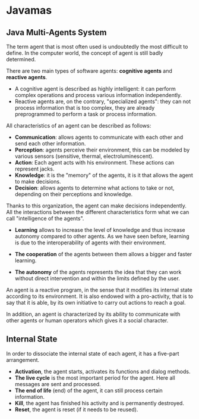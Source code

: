 # Javamas

## Java Multi-Agents System


The term agent that is most often used is undoubtedly the most difficult to define. 
In the computer world, the concept of agent is still badly determined. 

There are two main types of software agents: **cognitive agents** and **reactive agents**. 

* A cognitive agent is described as highly intelligent: it can perform complex operations and process various information independently. 
* Reactive agents are, on the contrary, "specialized agents": they can not process information that is too complex, they are already preprogrammed to perform a task or process information.


All characteristics of an agent can be described as follows:

* **Communication**: allows agents to communicate with each other and send each other information.
* **Perception**: agents perceive their environment, this can be modeled by various sensors (sensitive, thermal, electroluminescent).
* **Action**: Each agent acts with his environment. These actions can represent jacks.
* **Knowledge**: it is the "memory" of the agents, it is it that allows the agent to make decisions.
* **Decision**: allows agents to determine what actions to take or not, depending on their perceptions and knowledge.


Thanks to this organization, the agent can make decisions independently.
All the interactions between the different characteristics form what we can call "intelligence of the agents".


* **Learning** allows to increase the level of knowledge and thus increase autonomy compared to other agents. As we have seen before, learning is due to the interoperability of agents with their environment.

* **The cooperation** of the agents between them allows a bigger and faster learning.

* **The autonomy** of the agents represents the idea that they can work without direct intervention and within the limits defined by the user.

An agent is a reactive program, in the sense that it modifies its internal state according to its environment.
It is also endowed with a pro-activity, that is to say that it is able, by its own initiative to carry out actions to reach a goal.

In addition, an agent is characterized by its ability to communicate with other agents or human operators which gives it a social character.

## Internal State

In order to dissociate the internal state of each agent, it has a five-part arrangement.
* **Activation**, the agent starts, activates its functions and dialog methods.
* **The live cycle** is the most important period for the agent. Here all messages are sent and processed.
* **The end of life** (end) of the agent, it can still process certain information.
* **Kill**, the agent has finished his activity and is permanently destroyed.
* **Reset**, the agent is reset (if it needs to be reused).